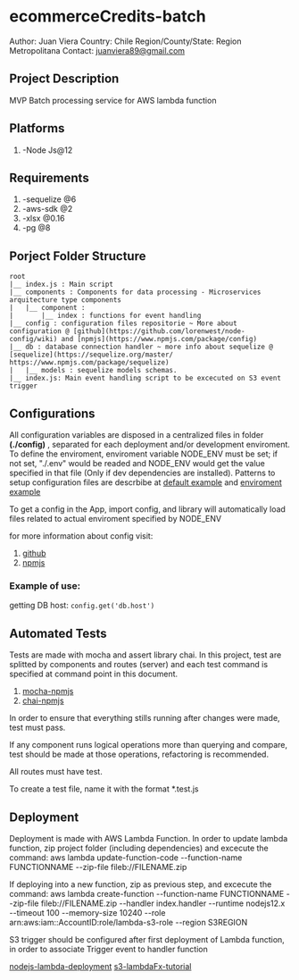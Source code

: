 # ecommerceCredits-batch

   Author: Juan Viera
   Country: Chile
   Region/County/State: Region Metropolitana
   Contact: juanviera89@gmail.com
   
## Project Description

MVP Batch processing service for AWS lambda function

## Platforms

   1. -Node Js@12

## Requirements

   1. -sequelize  @6
   2. -aws-sdk @2
   3. -xlsx @0.16
   4. -pg @8

## Porject Folder Structure
``` 
root
|__ index.js : Main script 
|__ components : Components for data processing - Microservices arquitecture type components
|   |__ component : 
|       |__ index : functions for event handling
|__ config : configuration files repositorie ~ More about configuration @ [github](https://github.com/lorenwest/node-config/wiki) and [npmjs](https://www.npmjs.com/package/config)
|__ db : database connection handler ~ more info about sequelize @ [sequelize](https://sequelize.org/master/ https://www.npmjs.com/package/sequelize)
|   |__ models : sequelize models schemas. 
|__ index.js: Main event handling script to be excecuted on S3 event trigger 
```

## Configurations

   All configuration variables are disposed in a centralized files in  folder  **(./config)** , separated for each deployment and/or development enviroment. To define the enviroment, enviroment variable NODE_ENV must be set; if not set, "./.env" would be readed and NODE_ENV would get the value specified in that file (Only if dev dependencies are installed). Patterns to setup configuration files are descrbibe at [default example](./config/default.json.example) and [enviroment example](./config/enviroment.json.example)

   To get a config in the App, import config, and library will automatically load files related to actual enviroment specified by NODE_ENV

   for more information about config visit:
   1. [github](https://github.com/lorenwest/node-config/wiki)
   2. [npmjs](https://www.npmjs.com/package/config)

### Example of use:

   getting DB host:
   `config.get('db.host')`

   
## Automated Tests

  Tests are made with mocha and assert library chai. In this project, test are splitted by components and routes (server) and each test command is specified at command point in this document.
  
   1. [mocha-npmjs](https://www.npmjs.com/package/mocha)
   2. [chai-npmjs](https://www.npmjs.com/package/chai)
  
  In order to ensure that everything stills running after changes were made, test must pass.

  If any component runs logical operations more than querying and compare, test should be made at those operations, refactoring is recommended.

  All routes must have test.

  To create a test file, name it with the format *.test.js

  
## Deployment
Deployment is made with AWS Lambda Function.
In order to update lambda function, zip project folder (including dependencies) and excecute the command:
aws lambda update-function-code --function-name FUNCTIONNAME --zip-file fileb://FILENAME.zip 

If deploying into a new function, zip as previous step, and  excecute the command:
aws lambda create-function --function-name FUNCTIONNAME --zip-file fileb://FILENAME.zip --handler index.handler --runtime nodejs12.x --timeout 100 --memory-size 10240 --role arn:aws:iam::AccountID:role/lambda-s3-role --region S3REGION

S3 trigger should be configured after first deployment of Lambda function, in order to associate Trigger event to handler function

[nodejs-lambda-deployment](https://docs.aws.amazon.com/lambda/latest/dg/nodejs-package.html)
[s3-lambdaFx-tutorial](https://docs.aws.amazon.com/en_en/lambda/latest/dg/with-s3-example.html)